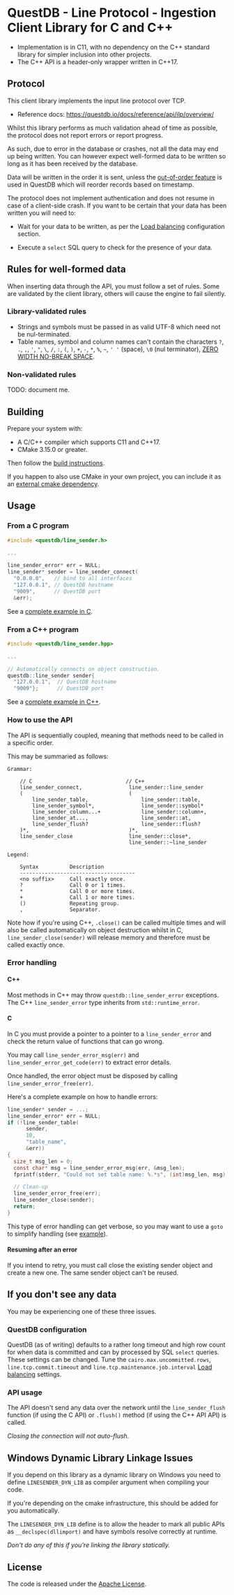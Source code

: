 # QuestDB - Line Protocol - Ingestion Client Library for C and C++

* Implementation is in C11, with no dependency on the C++ standard library
  for simpler inclusion into other projects.
* The C++ API is a header-only wrapper written in C++17.

## Protocol

This client library implements the input line protocol over TCP.

* Reference docs: https://questdb.io/docs/reference/api/ilp/overview/

Whilst this library performs as much validation ahead of time as possible,
the protocol does not report errors or report progress.

As such, due to error in the database or crashes, not all the data may end up
being written. You can however expect well-formed data to be written so long as
it has been received by the database.

Data will be written in the order it is sent, unless the
[out-of-order feature](https://questdb.io/docs/guides/out-of-order-commit-lag/#how-to-configure-out-of-order-ingestion)
is used in QuestDB which will reorder records based on timestamp.

The protocol does not implement authentication and does not resume in case
of a client-side crash. If you want to be certain that your data has been
written you will need to:

* Wait for your data to be written, as per the
  [Load balancing](https://questdb.io/docs/reference/configuration/#load-balancing)
  configuration section.

* Execute a `select` SQL query to check for the presence of your data.

## Rules for well-formed data

When inserting data through the API, you must follow a set of rules.
Some are validated by the client library, others will cause the engine to fail silently.

### Library-validated rules

* Strings and symbols must be passed in as valid UTF-8 which
  need not be nul-terminated.
* Table names, symbol and column names can't contain the characters `?`, `.`,
  `,`, `'`, `"`, `\`, `/`, `:`, `(`, `)`, `+`, `-`, `*`, `%`, `~`,
  `' '` (space), `\0` (nul terminator),
  [ZERO WIDTH NO-BREAK SPACE](https://unicode-explorer.com/c/FEFF).

### Non-validated rules

TODO: document me.

## Building

Prepare your system with:
  * A C/C++ compiler which supports C11 and C++17.
  * CMake 3.15.0 or greater.

Then follow the [build instructions](BUILD.md).

If you happen to also use CMake in your own project, you can include it as an
[external cmake dependency](CMAKE_DEPENDENCY.md).
  
## Usage

### From a C program

```c
#include <questdb/line_sender.h>

...

line_sender_error* err = NULL;
line_sender* sender = line_sender_connect(
  "0.0.0.0",   // bind to all interfaces
  "127.0.0.1", // QuestDB hostname
  "9009",      // QuestDB port
  &err);
```

See a [complete example in C](examples/line_sender_c_example.c).

### From a C++ program

```cpp
#include <questdb/line_sender.hpp>

...

// Automatically connects on object construction.
questdb::line_sender sender{
  "127.0.0.1",  // QuestDB hostname
  "9009"};      // QuestDB port

```

See a [complete example in C++](examples/line_sender_cpp_example.cpp).

### How to use the API
The API is sequentially coupled, meaning that methods need to be called in a
specific order.

This may be summaried as follows:

```
Grammar:

    // C                              // C++
    line_sender_connect,               line_sender::line_sender
    (                                  (
        line_sender_table,                 line_sender::table,
        line_sender_symbol*,               line_sender::symbol*
        line_sender_column...+             line_sender::column+,
        line_sender_at...,                 line_sender::at,
        line_sender_flush?                 line_sender::flush?
    )*,                                )*,
    line_sender_close                  line_sender::close*,
                                       line_sender::~line_sender

Legend:

    Syntax          Description
    -------------------------------------
    <no suffix>     Call exactly once.
    ?               Call 0 or 1 times.
    *               Call 0 or more times.
    +               Call 1 or more times.
    ()              Repeating group.
    ,               Separator.
```

Note how if you're using C++, `.close()` can be called multiple times and will
also be called automatically on object destruction whilst in C,
`line_sender_close(sender)` will release memory and therefore must be called
exactly once.


### Error handling

#### C++

Most methods in C++ may throw `questdb::line_sender_error`
exceptions. The C++ `line_sender_error` type inherits from `std::runtime_error`.

#### C

In C you must provide a pointer to a pointer to a `line_sender_error` and check
the return value of functions that can go wrong.

You may call `line_sender_error_msg(err)` and `line_sender_error_get_code(err)`
to extract error details.

Once handled, the error object must be disposed by calling
`line_sender_error_free(err)`.

Here's a complete example on how to handle errors:

```c
line_sender* sender = ...;
line_sender_error* err = NULL;
if (!line_sender_table(
      sender,
      10,
      "table_name",
      &err))
{
  size_t msg_len = 0;
  const char* msg = line_sender_error_msg(err, &msg_len);
  fprintf(stderr, "Could not set table name: %.*s", (int)msg_len, msg);

  // Clean-up
  line_sender_error_free(err);
  line_sender_close(sender);
  return;
}
```

This type of error handling can get verbose, so you may want to use a `goto`
to simplify handling (see [example](examples/line_sender_c_example.c)).

#### Resuming after an error

If you intend to retry, you must call close the existing sender object and
create a new one. The same sender object can't be reused.

## If you don't see any data

You may be experiencing one of these three issues.

### QuestDB configuration
QuestDB (as of writing) defaults to a rather long timeout and high row count for
when data is committed and can by processed by SQL `select` queries.
These settings can be changed. Tune the `cairo.max.uncommitted.rows`,
`line.tcp.commit.timeout` and `line.tcp.maintenance.job.interval`
[Load balancing](https://questdb.io/docs/reference/configuration/#load-balancing)
settings.

### API usage
The API doesn't send any data over the network until the `line_sender_flush`
function (if using the C API) or `.flush()` method (if using the C++ API API)
is called.

*Closing the connection will not auto-flush.*

## Windows Dynamic Library Linkage Issues

If you depend on this library as a dynamic library on Windows you need to
define `LINESENDER_DYN_LIB` as compiler argument when compiling your code.

If you're depending on the cmake infrastructure, this should be added for you
automatically.

The `LINESENDER_DYN_LIB` define is to allow the header to mark all public APIs
as `__declspec(dllimport)` and have symbols resolve correctly at runtime.

*Don't do any of this if you're linking the library statically.*

## License

The code is released under the [Apache License](LICENSE).
